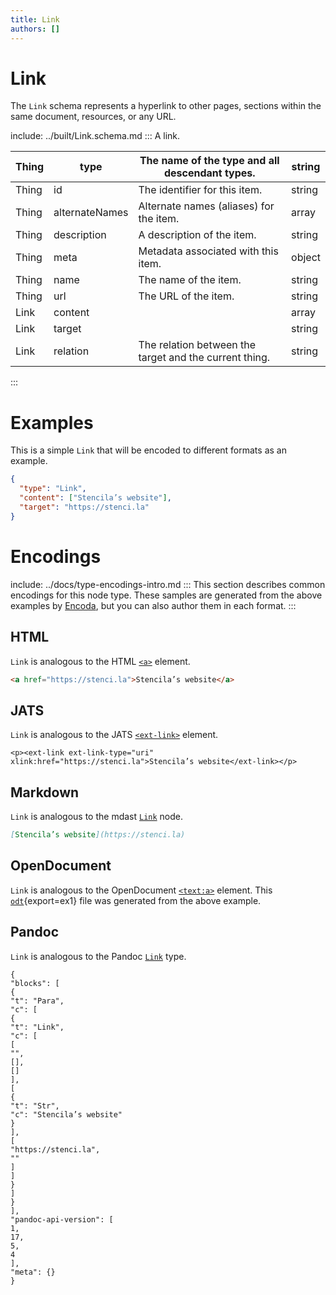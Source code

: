 ```yaml
---
title: Link
authors: []
---
```


# Link

The `Link` schema represents a hyperlink to other pages, sections within the same document, resources, or any URL.

include: ../built/Link.schema.md
:::
A link.

| Thing | type           | The name of the type and all descendant types.         | string |
| ----- | -------------- | ------------------------------------------------------ | ------ |
| Thing | id             | The identifier for this item.                          | string |
| Thing | alternateNames | Alternate names (aliases) for the item.                | array  |
| Thing | description    | A description of the item.                             | string |
| Thing | meta           | Metadata associated with this item.                    | object |
| Thing | name           | The name of the item.                                  | string |
| Thing | url            | The URL of the item.                                   | string |
| Link  | content        |                                                        | array  |
| Link  | target         |                                                        | string |
| Link  | relation       | The relation between the target and the current thing. | string |

:::

# Examples

This is a simple `Link` that will be encoded to different formats as an example.

```json import=ex1
{
  "type": "Link",
  "content": ["Stencila’s website"],
  "target": "https://stenci.la"
}
```

# Encodings

include: ../docs/type-encodings-intro.md
:::
This section describes common encodings for this node type. These samples are generated from the above examples by [Encoda](https://stencila.github.io/encoda), but you can also author them in each format.
:::

## HTML

`Link` is analogous to the HTML [`<a>`](https://developer.mozilla.org/en-US/docs/Web/HTML/Element/a) element.

```html export=ex1
<a href="https://stenci.la">Stencila’s website</a>
```

## JATS

`Link` is analogous to the JATS [`<ext-link>`](https://jats.nlm.nih.gov/articleauthoring/tag-library/1.2/element/ext-link.html) element.

```jats export=ex1
<p><ext-link ext-link-type="uri" xlink:href="https://stenci.la">Stencila’s website</ext-link></p>

```

## Markdown

`Link` is analogous to the mdast [`Link`](https://github.com/syntax-tree/mdast#link) node.

```md export=ex1
[Stencila’s website](https://stenci.la)
```

## OpenDocument

`Link` is analogous to the OpenDocument [`<text:a>`](http://docs.oasis-open.org/office/v1.2/os/OpenDocument-v1.2-os-part1.html#__RefHeading__1415212_253892949) element. This [`odt`](link-ex1.out.odt){export=ex1} file was generated from the above example.

## Pandoc

`Link` is analogous to the Pandoc [`Link`](https://github.com/jgm/pandoc-types/blob/1.17.5.4/Text/Pandoc/Definition.hs#L270) type.

```pandoc export=ex1
{
"blocks": [
{
"t": "Para",
"c": [
{
"t": "Link",
"c": [
[
"",
[],
[]
],
[
{
"t": "Str",
"c": "Stencila’s website"
}
],
[
"https://stenci.la",
""
]
]
}
]
}
],
"pandoc-api-version": [
1,
17,
5,
4
],
"meta": {}
}
```
